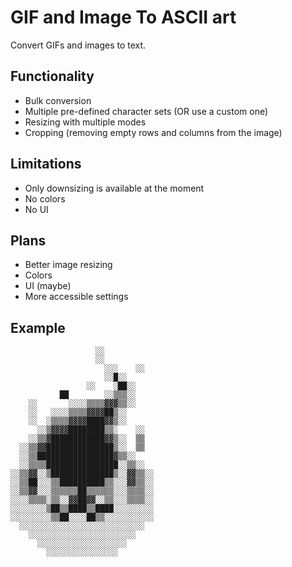 # GIF and Image To ASCII art
Convert GIFs and images to text.

## Functionality
- Bulk conversion
- Multiple pre-defined character sets (OR use a custom one)
- Resizing with multiple modes
- Cropping (removing empty rows and columns from the image)

## Limitations
- Only downsizing is available at the moment
- No colors
- No UI

## Plans
- Better image resizing
- Colors
- UI (maybe)
- More accessible settings

## Example
```
                   ░░           
                   ░░           
                     ░░░    ░░  
                     ░░█░░      
                 ░░    ░██░░    
           ██        ░░▒▒▒░░    
    ░░       ░░░░▒▒▒▒▓▓▓▒▒░░    
    ░░   ░░░░▒▒▒▒▓▓▓▓██▒░░      
    ░░  ░▒▒▒▒▓▓▓▓████▓▓▒░░      
      ░░▒▓▓▓▓████████▒▒░    ░░  
    ░░▒▒▓████████████▓▓▒░░  ▒▒  
  ░░▒▒▓▓███████████████▒░░  ▒▒  
  ░░▒▒█████████████████▓▒▒░░    
  ░░▒▒▒▒████████████████░░▒▒░░  
░░▒▒▓▓░░▒██████████████▒░░▓▓▒▒░░
░░▒▒██░░░▒▒██████████▒▒░░░▓▓▒▒░░
░░▒▒▓▓░░░▒▒▒▒▒▒██▒▒▒▒▒▒░░░▒▒▒▒░░
░░░░▒▒▒▒░▒▒░░▓▓██▓▓░░▒▒░░░▒▒▒▒░░
░░░░░░░░▒██▒▒████▒▒████░░░░░░░░░
░░░░░░░░░▒▒██░░░░██▒▒░░░░░░░░░░░
  ░░░░░░░░░░░░░░░░░░░░░░░░░░░░  
    ░░░░░░░░░░░░░░░░░░░░░░░░    
      ░░░░░░░░░░░░░░░░░░░░      
        ░░░░░░░░░░░░░░░░        
```
